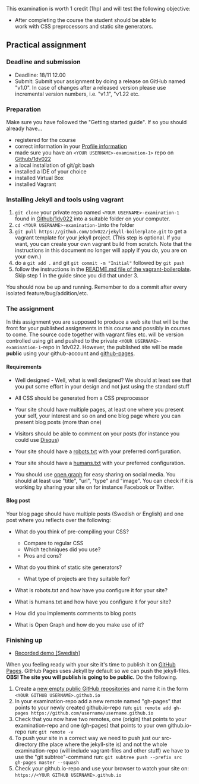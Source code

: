 This examination is worth 1 credit (1hp) and will test the following objective:
* After completing the course the student should be able to work with CSS preprocessors and static site generators.

## Practical assignment

### Deadline and submission
* Deadline: 18/11 12.00
* Submit: Submit your assignment by doing a release on GitHub named "v1.0". In case of changes after a released version please use incremental version numbers, i.e. "v1.1", "v1.22 etc.

### Preparation

Make sure you have followed the "Getting started guide". If so you should already have...
* registered for the course
* correct information in your [Profile information](https://coursepress.lnu.se/kurs/klientbaserad-webbprogrammering/profile-information/)
* made sure you have an `<YOUR USERNAME>-examination-1>` repo on [Github/1dv022](http://github.com/1dv022)
* a local installation of git/git bash
* installed a IDE of your choice
* installed Virtual Box
* installed Vagrant

### Installing Jekyll and tools using vagrant

1. `git clone` your private repo named `<YOUR USERNAME>-examination-1` found in [Github/1dv022](http://github.com/1dv022) into a suitable folder on your computer.
2. `cd <YOUR USERNAME>-examination-1`into the folder
3. `git pull https://github.com/1dv022/jekyll-boilerplate.git` to get a vagrant template for your jekyll project. (This step is optional. If you want, you can create your own vagrant build from scratch. Note that the instructions in this document no longer will apply if you do, you are on your own.)
4. do a `git add .` and git `git commit -m "Initial"` followed by `git push`
5. follow the instructions in the [README.md file of the vagrant-boilerplate](https://github.com/1dv022/jekyll-boilerplate/blob/master/README.md). Skip step 1 in the guide since you did that under 3.

You should now be up and running. Remember to do a commit after every isolated feature/bug/addition/etc.

### The assignment
In this assignment you are supposed to produce a web site that will be the front for your published assignments in this course and possibly in courses to come. The source code together with vagrant files etc. will be version controlled using git and pushed to the private `<YOUR USERNAME>-examination-1`-repo in 1dv022. However, the published site will be made **public** using your github-account and [github-pages](https://pages.github.com/).

#### Requirements

* Well designed - Well, what is well designed? We should at least see that you
put some effort in your design and not just using the standard stuff

* All CSS should be generated from a CSS preprocessor

* Your site should have multiple pages, at least one where you present
your self, your interest and so on and one blog page where you can present
blog posts (more than one)

* Visitors should be able to comment on your posts (for instance you could use
[Disqus](https://help.disqus.com/customer/portal/articles/472138-jekyll-installation-instructions))

* Your site should have a [robots.txt](http://www.robotstxt.org/) with your preferred configuration.

* Your site should have a [humans.txt](http://humanstxt.org/) with your preferred configuration.

* You should use [open graph](http://ogp.me/) for easy sharing on social media.
You should at least use "title", "url", "type" and "image". You can check if it is
working by sharing your site on for instance Facebook or Twitter.

#### Blog post

Your blog page should have multiple posts (Swedish or English) and one post where you reflects over
the following:

* What do you think of pre-compiling your CSS?
  * Compare to regular CSS
  * Which techniques did you use?
  * Pros and cons?

* What do you think of static site generators?
  * What type of projects are they suitable for?

* What is robots.txt and how have you configure it for your site?

* What is humans.txt and how have you configure it for your site?

* How did you implements comments to blog posts

* What is Open Graph and how do you make use of it?

### Finishing up

* [Recorded demo [Swedish]](https://youtu.be/rV9VrCMOzzI)

When you feeling ready with your site it's time to publish it on [GitHub Pages](https://pages.github.com/). GitHub Pages uses Jekyll by default so we can push the jekyll-files. **OBS! The site you will publish is going to be public.** Do the following.

1. Create a [new empty public GitHub repositories](https://github.com/new) and name it in the form `<YOUR GITHUB USERNAME>.github.io`
2. In your examination-repo add a new remote named "gh-pages" that points to your newly created github.io-repo run:
```git remote add gh-pages https://github.com/username/username.github.io```
3. Check that you now have two remotes, one (origin) that points to your examination-repo and one (gh-pages) that points to your own github.io-repo run:
```git remote -v```
4. To push your site in a correct way we need to push just our src-directory (the place where the jekyll-site is) and not the whole examination-repo (will include vagrant-files and other stuff) we have to use the "git subtree"-command run:
```git subtree push --prefix src  gh-pages master --squash```
5. Check your github.io-repo and use your browser to watch your site on: `https://<YOUR GITHUB USERNAME>.github.io`

